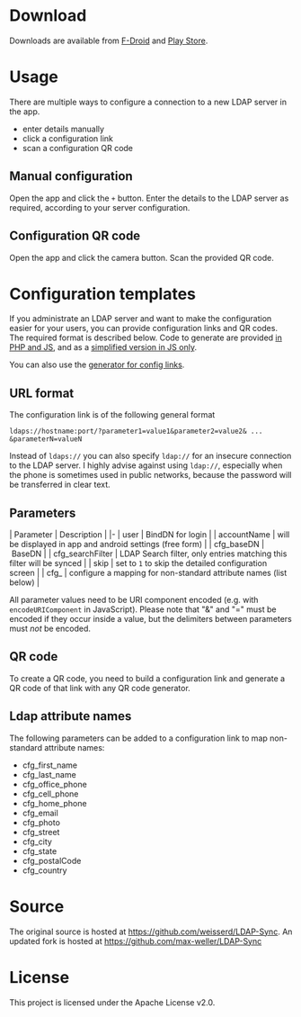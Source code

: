 
# Download

Downloads are available from [F-Droid](https://f-droid.org/de/packages/de.wikilab.android.ldapsync/) and [Play Store](https://play.google.com/store/apps/details?id=de.wikilab.android.ldapsync).

# Usage
There are multiple ways to configure a connection to a new LDAP server in the app.

* enter details manually
* click a configuration link
* scan a configuration QR code

## Manual configuration
Open the app and click the `+` button. Enter the details to the LDAP server as required, according to your server configuration.

## Configuration QR code
Open the app and click the camera button. Scan the provided QR code. 


# Configuration templates
If you administrate an LDAP server and want to make the configuration easier for your users, you can provide configuration links and QR codes. The required format is described below. Code to generate are provided [in PHP and JS](https://github.com/d120/ldap-web/blob/master/ldapsync.php#L52), and as a [simplified version in JS only](https://github.com/max-weller/LDAP-Sync/blob/master/docs/config_example.html).

You can also use the [generator for config links](generator.html).

## URL format

The configuration link is of the following general format

    ldaps://hostname:port/?parameter1=value1&parameter2=value2& ... &parameterN=valueN

Instead of `ldaps://` you can also specify `ldap://` for an insecure connection to the LDAP server. I highly advise against using `ldap://`, especially when the phone is sometimes used in public networks, because the password will be transferred in clear text.

## Parameters

| Parameter | Description |
|-
| user | BindDN for login | 
| accountName | will be displayed in app and android settings (free form) |
| cfg_baseDN | BaseDN |
| cfg_searchFilter | LDAP Search filter, only entries matching this filter will be synced |
| skip | set to `1` to skip the detailed configuration screen |
| cfg_<mapping> | configure a mapping for non-standard attribute names (list below) |

All parameter values need to be URI component encoded (e.g. with `encodeURIComponent` in JavaScript). Please note that "&" and "=" must be encoded if they occur inside a value, but the delimiters between parameters must *not* be encoded.

## QR code

To create a QR code, you need to build a configuration link and generate a QR code of that link with any QR code generator. 

## Ldap attribute names
The following parameters can be added to a configuration link to map non-standard attribute names:

* cfg_first_name
* cfg_last_name
* cfg_office_phone
* cfg_cell_phone
* cfg_home_phone
* cfg_email
* cfg_photo
* cfg_street
* cfg_city
* cfg_state
* cfg_postalCode
* cfg_country


# Source

The original source is hosted at https://github.com/weisserd/LDAP-Sync. An updated fork is hosted at https://github.com/max-weller/LDAP-Sync

# License 

This project is licensed under the Apache License v2.0.
